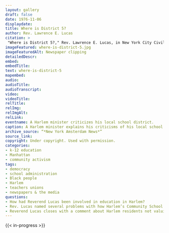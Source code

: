 ```yaml
--- 
layout: gallery
draft: false
date: 1976-11-06
displaydate: 
title: Where is District 5?
author: Rev. Lawrence E. Lucas
citation: >
 "Where is District 5?," Rev. Lawrence E. Lucas, in New York City Civil Rights History Project, Accessed: [Month Day, Year], https://nyccivilrightshistory.org/gallery/where-is-district-5.
imageFeatured: where-is-district-5.jpg
imageFeaturedAlt: Newspaper clipping
detailedDescr: 
embed: 
embedTitle: 
text: where-is-district-5
mapembed: 
audio: 
audioTitle: 
audioTranscript: 
video: 
videoTitle: 
relTitle: 
relImg: 
relImgAlt: 
relLink: 
eventname: A Harlem minister criticizes his local school district.
caption: A Harlem minister explains his criticisms of his local school district. 
archive_source: “*New York Amsterdam News*”
source_link: 
copyright: Under copyright. Used with permission.
categories: 
- k-12 education
- Manhattan
- community activism
tags: 
- democracy
- school administration
- Black people
- Harlem
- teachers unions
- newspapers & the media
questions: 
- How had Reverend Lucas been involved in education in Harlem? 
- Rev. Lucas named several problems with how Harlem’s Community School District 5 was operating under decentralization. Do you think these are problems that suggest ending, or keeping but reforming, decentralization? 
- Reverend Lucas closes with a comment about Harlem residents not valuing education. Based on evidence from other documents on this site, do you agree with his point?
--- 
```

 
{{< in-progress >}}
